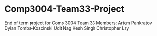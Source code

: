 # Comp3004-Team33-Project

End of term project for Comp 3004 Team 33
Members:
Artem Pankratov
Dylan Tombs-Koscinski
Udit Nag
Kesh Singh
Christopher Lay
